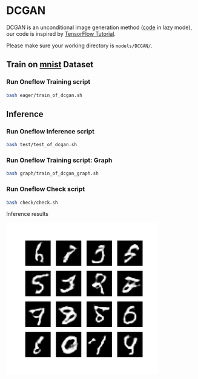 # DCGAN

DCGAN is an unconditional image generation method ([code](https://github.com/Oneflow-Inc/oneflow_vision_model/tree/main/DCGAN) in lazy mode), our code is inspired by [TensorFlow Tutorial](https://tensorflow.google.cn/tutorials/generative/dcgan).

Please make sure your working directory is `models/DCGAN/`.

## Train on [mnist](http://yann.lecun.com/exdb/mnist/) Dataset
### Run Oneflow Training script

```bash
bash eager/train_of_dcgan.sh
```

## Inference
### Run Oneflow Inference script

```bash
bash test/test_of_dcgan.sh
```

### Run Oneflow Training script: Graph

```bash
bash graph/train_of_dcgan_graph.sh
```

### Run Oneflow Check script

```bash
bash check/check.sh
```
Inference results

![](test_images.png)